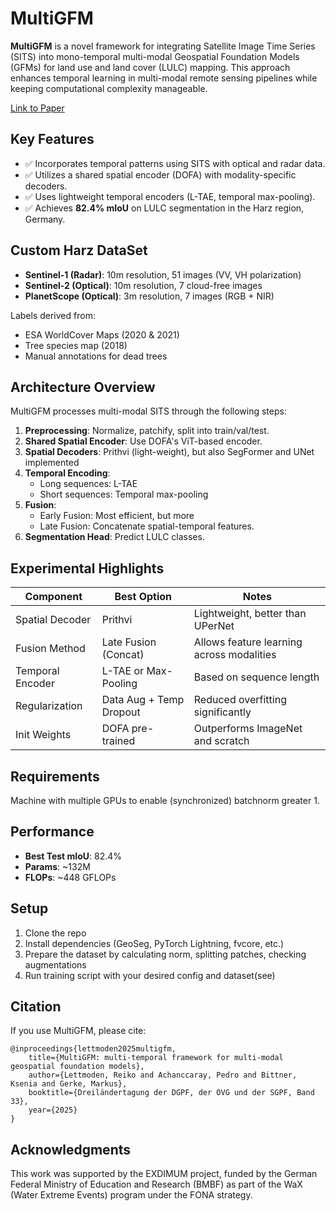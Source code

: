 # MultiGFM

**MultiGFM** is a novel framework for integrating Satellite Image Time Series (SITS) into mono-temporal multi-modal Geospatial Foundation Models (GFMs) for land use and land cover (LULC) mapping. This approach enhances temporal learning in multi-modal remote sensing pipelines while keeping computational complexity manageable.

[Link to Paper](https://www.dgpf.de/src/tagung/jt2025/proceedings/paper/10_3LT2025_Lettmoden_et_al.pdf)

## Key Features

- ✅ Incorporates temporal patterns using SITS with optical and radar data.
- ✅ Utilizes a shared spatial encoder (DOFA) with modality-specific decoders.
- ✅ Uses lightweight temporal encoders (L-TAE, temporal max-pooling).
- ✅ Achieves **82.4% mIoU** on LULC segmentation in the Harz region, Germany.

## Custom Harz DataSet

- **Sentinel-1 (Radar)**: 10m resolution, 51 images (VV, VH polarization)
- **Sentinel-2 (Optical)**: 10m resolution, 7 cloud-free images
- **PlanetScope (Optical)**: 3m resolution, 7 images (RGB + NIR)

Labels derived from:
- ESA WorldCover Maps (2020 & 2021)
- Tree species map (2018)
- Manual annotations for dead trees

## Architecture Overview

MultiGFM processes multi-modal SITS through the following steps:

1. **Preprocessing**: Normalize, patchify, split into train/val/test.
2. **Shared Spatial Encoder**: Use DOFA's ViT-based encoder.
3. **Spatial Decoders**: Prithvi (light-weight), but also SegFormer and UNet implemented
4. **Temporal Encoding**:
   - Long sequences: L-TAE
   - Short sequences: Temporal max-pooling
5. **Fusion**: 
    - Early Fusion: Most efficient, but more 
    - Late Fusion: Concatenate spatial-temporal features.
6. **Segmentation Head**: Predict LULC classes.

## Experimental Highlights

| Component             | Best Option            | Notes                                 |
|----------------------|------------------------|----------------------------------------|
| Spatial Decoder       | Prithvi                | Lightweight, better than UPerNet       |
| Fusion Method         | Late Fusion (Concat)   | Allows feature learning across modalities |
| Temporal Encoder      | L-TAE or Max-Pooling    | Based on sequence length               |
| Regularization        | Data Aug + Temp Dropout | Reduced overfitting significantly      |
| Init Weights          | DOFA pre-trained       | Outperforms ImageNet and scratch       |

## Requirements

Machine with multiple GPUs to enable (synchronized) batchnorm greater 1. 

## Performance

- **Best Test mIoU**: 82.4%
- **Params**: ~132M
- **FLOPs**: ~448 GFLOPs

## Setup

1. Clone the repo
2. Install dependencies (GeoSeg, PyTorch Lightning, fvcore, etc.)
3. Prepare the dataset by calculating norm, splitting patches, checking augmentations
4. Run training script with your desired config and dataset(see)

## Citation

If you use MultiGFM, please cite:

```
@inproceedings{lettmoden2025multigfm,
    title={MultiGFM: multi-temporal framework for multi-modal geospatial foundation models},
    author={Lettmoden, Reiko and Achanccaray, Pedro and Bittner, Ksenia and Gerke, Markus},
    booktitle={Dreiländertagung der DGPF, der OVG und der SGPF, Band 33},
    year={2025}
}
```

## Acknowledgments

This work was supported by the EXDIMUM project, funded by the German Federal Ministry of Education and Research (BMBF) as part of the WaX (Water Extreme Events) program under the FONA strategy.

